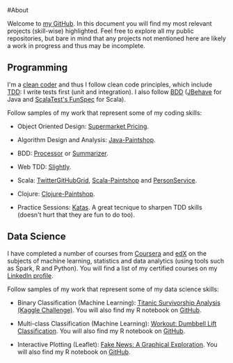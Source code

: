 #About

Welcome to [my GitHub](https://github.com/marciogualtieri?tab=repositories). In this document you will find my most relevant projects (skill-wise) highlighted. Feel free to explore all my public repositories, but bare in mind that any projects not mentioned here are likely a work in progress and thus may be incomplete.

## Programming

I'm a [clean coder](http://cleancoders.com) and thus I follow clean code principles, which include [TDD](https://en.wikipedia.org/wiki/Test-driven_development): I write tests first (unit and integration). I also follow [BDD](https://en.wikipedia.org/wiki/Behavior-driven_development) ([JBehave](http://jbehave.org/) for Java and [ScalaTest's FunSpec](http://www.scalatest.org/user_guide/tests_as_specifications) for Scala).

Follow samples of my work that represent some of my coding skills:

* Object Oriented Design: [Supermarket Pricing](https://github.com/marciogualtieri/Katas/tree/master/SupermarketPricing).

* Algorithm Design and Analysis: [Java-Paintshop](https://github.com/marciogualtieri/Java-PaintShop).

* BDD: [Processor](https://github.com/marciogualtieri/Processor) or [Summarizer](https://github.com/marciogualtieri/Summarizer).

* Web TDD: [Slightly](https://github.com/marciogualtieri/Slightly).

* Scala: [TwitterGitHubGrid](https://github.com/marciogualtieri/TwitterGitHubGrid), [Scala-Paintshop](https://github.com/marciogualtieri/Scala-PaintShop) and [PersonService](https://github.com/marciogualtieri/PersonService).

* Clojure: [Clojure-Paintshop](https://github.com/marciogualtieri/Clojure-PaintShop).

* Practice Sessions: [Katas](https://github.com/marciogualtieri/Katas). A great tecnique to sharpen TDD skills (doesn't hurt that they are fun to do too).

## Data Science

I have completed a number of courses from [Coursera](https://www.coursera.org/) and [edX](https://www.edx.org/) on the subjects of machine learning, statistics and data analytics (using tools such as Spark, R and Python). You will find a list of my certified courses on my [LinkedIn profile](https://www.linkedin.com/in/marcio-gualtieri-999773b).

Follow samples of my work that represent some of my data science skills:

* Binary Classification (Machine Learning): [Titanic Survivorship Analysis (Kaggle Challenge)](https://www.kaggle.com/gualtieri/titanic/titanic-survivorship-analysis). You will also find my R notebook on [GitHub](https://github.com/marciogualtieri/DataScience/tree/master/kaggle/titanic).

* Multi-class Classification (Machine Learning): [Workout: Dumbbell Lift Classification](https://marciogualtieri.github.io/DataScience/coursera/workout/scripts/workout.nb.html). You will also find my R notebook on [GitHub](https://github.com/marciogualtieri/DataScience/tree/gh-pages/coursera/workout).

* Interactive Plotting (Leaflet): [Fake News: A Graphical Exploration](https://marciogualtieri.github.io/DataScience/coursera/fakenews/scripts/fakenews.nb.html). You will also find my R notebook on [GitHub](https://github.com/marciogualtieri/DataScience/tree/gh-pages/coursera/fakenews).





